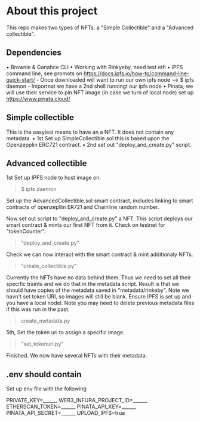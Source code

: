 # About this project 

This repo makes two types of NFTs. a "Simple Collectible" and a "Advanced collectible". 

## Dependencies

• Brownie & Ganahce CLI
• Working with Rinkyeby, need test eth
• IPFS command line, see promots on https://docs.ipfs.io/how-to/command-line-quick-start/
    - Once downloaded will want to run our own ipfs node --> $ ipfs daemon
    - Importnat we have a 2nd shell runningt our ipfs node
• Pinata, we will use their service to pin NFT image (in case we turn of local node) set up https://www.pinata.cloud/

## Simple collectible

This is the easyiest means to have an a NFT. It does not contain any metadata.
• 1st Set up SimpleCollectible.sol this is based upon the Openzepplin ERC721 contract. 
• 2nd set out "deploy_and_create.py" script. 

## Advanced collectible

1st Set up IPFS node to host image on. 
> $ ipfs daemon

Set up the AdvancedCollectible.sol smart contract, includes linking to smart contracts of openzepllin ER721 and Chainline random number.

Now set out script to "deploy_and_create.py" a NFT. This script deploys our smart contract & mints our first NFT from it. Check on testnet for "tokenCounter".
> "deploy_and_create.py"

Check we can now interact with the smart contract & mint additionaly NFTs.
> "create_collectible.py"

Currently the NFTs have no data behind them. Thus we need to set all their specific traints and we do that in the metadata script. Result is that we should have copies of the metadata saved in "metadata/rinkeby". Note we havn't set token URI, so images will still be blank. Ensure IPFS is set up and you have a local nodel. Note you may need to delete previous metadata files if this was run in the past. 
> create_metadata.py

5th, Set the token uri to assign a specific image.
> "set_tokenuri.py"

Finished. We now have several NFTs with their metadata.

## .env should contain

Set up env file with the following

PRIVATE_KEY=______
WEB3_INFURA_PROJECT_ID=______
ETHERSCAN_TOKEN=______
PINATA_API_KEY=______
PINATA_API_SECRET=______
UPLOAD_IPFS=true


